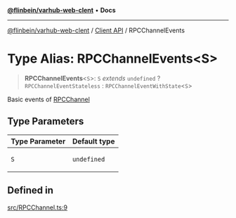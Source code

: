 [**@flinbein/varhub-web-clent**](../../README.md) • **Docs**

***

[@flinbein/varhub-web-clent](../../README.md) / [Client API](../README.md) / RPCChannelEvents

# Type Alias: RPCChannelEvents\<S\>

> **RPCChannelEvents**\<`S`\>: `S` *extends* `undefined` ? `RPCChannelEventStateless` : `RPCChannelEventWithState`\<`S`\>

Basic events of [RPCChannel](../variables/RPCChannel.md)

## Type Parameters

<table>
<thead>
<tr>
<th>Type Parameter</th>
<th>Default type</th>
</tr>
</thead>
<tbody>
<tr>
<td>

`S`

</td>
<td>

`undefined`

</td>
</tr>
</tbody>
</table>

## Defined in

[src/RPCChannel.ts:9](https://github.com/flinbein/varhub-web-client/blob/44cee252b4129e1cf923ce27478727106d4f6662/src/RPCChannel.ts#L9)
